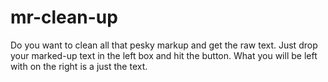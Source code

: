 # mr-clean-up
Do you want to clean all that pesky markup and get the raw text. Just drop your marked-up text in the left box and hit the button. What you will be left with on the right is a just the text.
